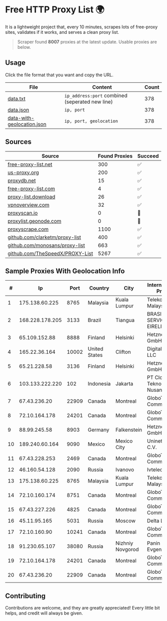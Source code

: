 
# Free HTTP Proxy List 🌍

It is a lightweight project that, every 10 minutes, scrapes lots of free-proxy sites, validates if it works, and serves a clean proxy list.


> Scraper found **8007** proxies at the latest update. Usable proxies are below.

## Usage

Click the file format that you want and copy the URL.


|File|Content|Count|
|----|-------|-----|
|[data.txt](https://raw.githubusercontent.com/themiralay/Proxy-List-World/master/data.txt)|`ip_address:port` combined (seperated new line)|378|
|[data.json](https://raw.githubusercontent.com/themiralay/Proxy-List-World/master/data.json)|`ip, port`|378|
|[data-with-geolocation.json](https://raw.githubusercontent.com/themiralay/Proxy-List-World/master/data-with-geolocation.json)|`ip, port, geolocation`|378|

## Sources

|Source|Found Proxies|Succeed|
|------|-------------|-------|
|[free-proxy-list.net](https://free-proxy-list.net)|300|✅|
|[us-proxy.org](https://www.us-proxy.org)|200|✅|
|[proxydb.net](http://proxydb.net)|15|✅|
|[free-proxy-list.com](https://free-proxy-list.com/?page=&port=&type%5B%5D=http&type%5B%5D=https&up_time=0&search=Search)|4|✅|
|[proxy-list.download](https://www.proxy-list.download/HTTP)|26|✅|
|[vpnoverview.com](https://vpnoverview.com/privacy/anonymous-browsing/free-proxy-servers)|32|✅|
|[proxyscan.io](https://www.proxyscan.io)|0|🚫|
|[proxylist.geonode.com](https://proxylist.geonode.com/api/proxy-list?limit=300&page=1&sort_by=lastChecked&sort_type=desc&protocols=http,https)|0|🚫|
|[proxyscrape.com](https://api.proxyscrape.com/v2/?request=displayproxies&protocol=http&timeout=10000&country=all&ssl=all&anonymity=all)|1100|✅|
|[github.com/clarketm/proxy-list](https://raw.githubusercontent.com/clarketm/proxy-list/master/proxy-list-raw.txt)|400|✅|
|[github.com/monosans/proxy-list](https://raw.githubusercontent.com/monosans/proxy-list/main/proxies/http.txt)|663|✅|
|[github.com/TheSpeedX/PROXY-List](https://raw.githubusercontent.com/TheSpeedX/PROXY-List/master/http.txt)|5267|✅|


## Sample Proxies With Geolocation Info

|#|Ip|Port|Country|City|Internet Service Provider|
|-|--|----|-------|----|-------------------------|
|1|175.138.60.225|8765|Malaysia|Kuala Lumpur|Telekom Malaysia Berhad|
|2|168.228.178.205|3133|Brazil|Tiangua|BRASILINK SERVIÇOS EIRELI|
|3|65.109.152.88|8888|Finland|Helsinki|Hetzner Online GmbH|
|4|165.22.36.164|10002|United States|Clifton|DigitalOcean, LLC|
|5|65.21.228.58|3136|Finland|Helsinki|Hetzner Online GmbH|
|6|103.133.222.220|102|Indonesia|Jakarta|PT Cloud Teknologi Nusantara|
|7|67.43.236.20|22909|Canada|Montreal|GloboTech Communications|
|8|72.10.164.178|24201|Canada|Montreal|GloboTech Communications|
|9|88.99.245.58|8903|Germany|Falkenstein|Hetzner Online GmbH|
|10|189.240.60.164|9090|Mexico|Mexico City|Uninet S.A. de C.V.|
|11|67.43.228.253|2469|Canada|Montreal|GloboTech Communications|
|12|46.160.54.128|2090|Russia|Ivanovo|Ivtelecom Ltd|
|13|175.138.60.225|8765|Malaysia|Kuala Lumpur|Telekom Malaysia Berhad|
|14|72.10.160.174|8751|Canada|Montreal|GloboTech Communications|
|15|67.43.227.226|4825|Canada|Montreal|GloboTech Communications|
|16|45.11.95.165|5031|Russia|Moscow|Delta Ltd|
|17|72.10.160.90|10241|Canada|Montreal|GloboTech Communications|
|18|91.230.65.107|38080|Russia|Nizhniy Novgorod|Panin Kirill Evgenyevich|
|19|72.10.164.178|24201|Canada|Montreal|GloboTech Communications|
|20|67.43.236.20|22909|Canada|Montreal|GloboTech Communications|



## Contributing

Contributions are welcome, and they are greatly appreciated! Every
little bit helps, and credit will always be given.

